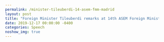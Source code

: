 ```yaml
---
permalink: /minister-tileuberdi-14-asem-fmm-madrid
layout: post
title: "Foreign Minister Tileuberdi remarks at 14th ASEM Foreign Ministerial Meeting"
date: 2019-12-17 00:00:00 -0400
categories: Speech
noshow_img: true
---
```

